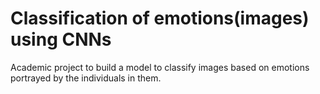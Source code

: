 # Classification of emotions(images) using CNNs
 Academic project to build a model to classify images based on emotions portrayed  by the individuals in them.
